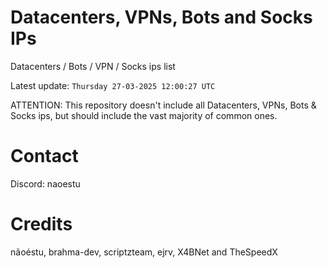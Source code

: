 # Datacenters, VPNs, Bots and Socks IPs
 
Datacenters / Bots / VPN / Socks ips list

Latest update: `Thursday 27-03-2025 12:00:27 UTC` 

ATTENTION: This repository doesn't include all Datacenters, VPNs, Bots & Socks ips, 
but should include the vast majority of common ones.

# Contact
Discord: naoestu

# Credits
nãoéstu, brahma-dev, scriptzteam, ejrv, X4BNet and TheSpeedX
